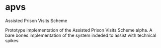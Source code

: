 # apvs
Assisted Prison Visits Scheme

Prototype implementation of the Assisted Prison Visits Scheme alpha. A bare bones implementation of the system indeded to assist with technical spikes